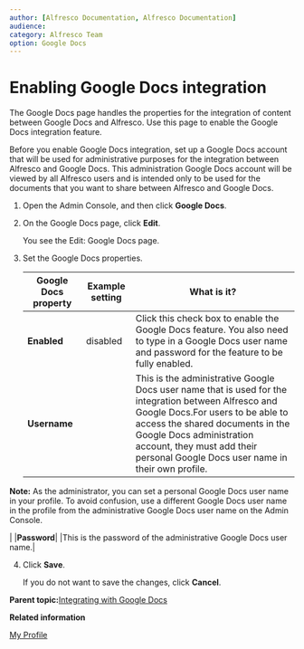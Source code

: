 ```yaml
---
author: [Alfresco Documentation, Alfresco Documentation]
audience: 
category: Alfresco Team
option: Google Docs
---
```


# Enabling Google Docs integration

The Google Docs page handles the properties for the integration of content between Google Docs and Alfresco. Use this page to enable the Google Docs integration feature.

Before you enable Google Docs integration, set up a Google Docs account that will be used for administrative purposes for the integration between Alfresco and Google Docs. This administration Google Docs account will be viewed by all Alfresco users and is intended only to be used for the documents that you want to share between Alfresco and Google Docs.

1.  Open the Admin Console, and then click **Google Docs**.

2.  On the Google Docs page, click **Edit**.

    You see the Edit: Google Docs page.

3.  Set the Google Docs properties.

    |Google Docs property|Example setting|What is it?|
    |--------------------|---------------|-----------|
    |**Enabled**|disabled|Click this check box to enable the Google Docs feature. You also need to type in a Google Docs user name and password for the feature to be fully enabled.|
    |**Username**| |This is the administrative Google Docs user name that is used for the integration between Alfresco and Google Docs.For users to be able to access the shared documents in the Google Docs administration account, they must add their personal Google Docs user name in their own profile.

**Note:** As the administrator, you can set a personal Google Docs user name in your profile. To avoid confusion, use a different Google Docs user name in the profile from the administrative Google Docs user name on the Admin Console.

|
    |**Password**| |This is the password of the administrative Google Docs user name.|

4.  Click **Save**.

    If you do not want to save the changes, click **Cancel**.


**Parent topic:**[Integrating with Google Docs](../concepts/at-googledocs-integration.md)

**Related information**  


[My Profile](../concepts/profile-intro.md)

